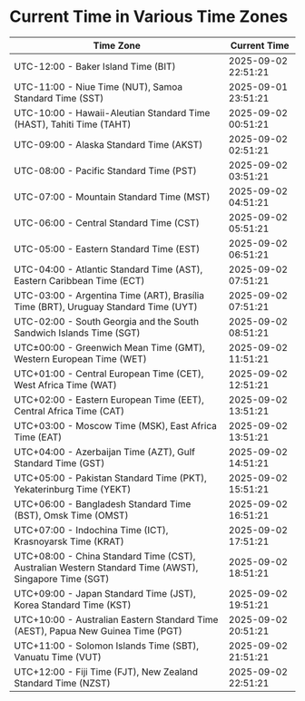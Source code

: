 # Current Time in Various Time Zones

| Time Zone | Current Time |
|-----------|--------------|
| UTC-12:00 - Baker Island Time (BIT) | 2025-09-02 22:51:21 |
| UTC-11:00 - Niue Time (NUT), Samoa Standard Time (SST) | 2025-09-01 23:51:21 |
| UTC-10:00 - Hawaii-Aleutian Standard Time (HAST), Tahiti Time (TAHT) | 2025-09-02 00:51:21 |
| UTC-09:00 - Alaska Standard Time (AKST) | 2025-09-02 02:51:21 |
| UTC-08:00 - Pacific Standard Time (PST) | 2025-09-02 03:51:21 |
| UTC-07:00 - Mountain Standard Time (MST) | 2025-09-02 04:51:21 |
| UTC-06:00 - Central Standard Time (CST) | 2025-09-02 05:51:21 |
| UTC-05:00 - Eastern Standard Time (EST) | 2025-09-02 06:51:21 |
| UTC-04:00 - Atlantic Standard Time (AST), Eastern Caribbean Time (ECT) | 2025-09-02 07:51:21 |
| UTC-03:00 - Argentina Time (ART), Brasília Time (BRT), Uruguay Standard Time (UYT) | 2025-09-02 07:51:21 |
| UTC-02:00 - South Georgia and the South Sandwich Islands Time (SGT) | 2025-09-02 08:51:21 |
| UTC±00:00 - Greenwich Mean Time (GMT), Western European Time (WET) | 2025-09-02 11:51:21 |
| UTC+01:00 - Central European Time (CET), West Africa Time (WAT) | 2025-09-02 12:51:21 |
| UTC+02:00 - Eastern European Time (EET), Central Africa Time (CAT) | 2025-09-02 13:51:21 |
| UTC+03:00 - Moscow Time (MSK), East Africa Time (EAT) | 2025-09-02 13:51:21 |
| UTC+04:00 - Azerbaijan Time (AZT), Gulf Standard Time (GST) | 2025-09-02 14:51:21 |
| UTC+05:00 - Pakistan Standard Time (PKT), Yekaterinburg Time (YEKT) | 2025-09-02 15:51:21 |
| UTC+06:00 - Bangladesh Standard Time (BST), Omsk Time (OMST) | 2025-09-02 16:51:21 |
| UTC+07:00 - Indochina Time (ICT), Krasnoyarsk Time (KRAT) | 2025-09-02 17:51:21 |
| UTC+08:00 - China Standard Time (CST), Australian Western Standard Time (AWST), Singapore Time (SGT) | 2025-09-02 18:51:21 |
| UTC+09:00 - Japan Standard Time (JST), Korea Standard Time (KST) | 2025-09-02 19:51:21 |
| UTC+10:00 - Australian Eastern Standard Time (AEST), Papua New Guinea Time (PGT) | 2025-09-02 20:51:21 |
| UTC+11:00 - Solomon Islands Time (SBT), Vanuatu Time (VUT) | 2025-09-02 21:51:21 |
| UTC+12:00 - Fiji Time (FJT), New Zealand Standard Time (NZST) | 2025-09-02 22:51:21 |
